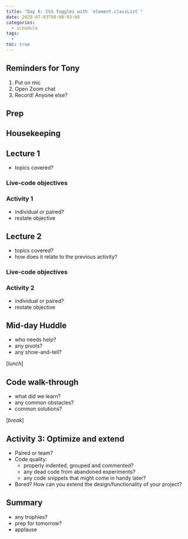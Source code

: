 ```yaml
---
title: "Day 6: CSS Toggles with `element.classList`"
date: 2020-07-03T08:00-03:00
categories:
  - schedule
tags:
  - 
toc: true
---
```

## Reminders for Tony
1. Put on mic
2. Open Zoom chat
3. Record! Anyone else?

## Prep

## Housekeeping

## Lecture 1
- topics covered?

### Live-code objectives

### Activity 1 
- individual or paired?
- restate objective

## Lecture 2
- topics covered?
- how does it relate to the previous activity?

### Live-code objectives

### Activity 2
- individual or paired?
- restate objective

## Mid-day Huddle
- who needs help?
- any pivots?
- any show-and-tell?

[*lunch*]

## Code walk-through
- what did we learn?
- any common obstacles?
- common solutions?

[*break*]

## Activity 3: Optimize and extend
- Paired or team?
- Code quality: 
  - properly indented, grouped and commented?
  - any dead code from abandoned experiments?
  - any code snippets that might come in handy later?
- Bored? How can you extend the design/functionality of your project?

## Summary
- any trophies?
- prep for tomorrow?
- applause